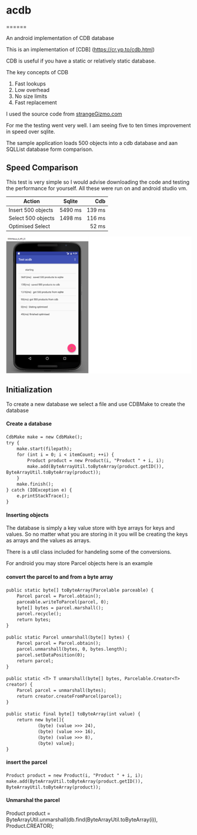 # acdb
======

An android implementation of CDB database

This is an implementation of [CDB] (https://cr.yp.to/cdb.html)

CDB is useful if you have a static or relatively static database.

The key concepts of CDB

1. Fast lookups
2. Low overhead
3. No size limits
4. Fast replacement

I used the source code from [strangeGizmo.com](http://www.strangegizmo.com/products/sg-cdb/)

For me the testing went very well.
I am seeing five to ten times improvement in speed over sqlite.

The sample application loads 500 objects into a cdb database and aan SQLList database form comparison.

## Speed Comparison

This test is very simple so I would advise downloading the code and testing the performance for yourself.
All these were run on and android studio vm.

| Action              | Sqlite    | Cdb    |
| ------------------- |:---------:|-------:|
| Insert 500 objects  | 5490 ms   | 139 ms |
| Select 500 objects  | 1498 ms   | 116 ms |
| Optimised Select    |           |  52 ms |

![Example application results](/sc.png "Test acdb App results")


## Initialization

To create a new database we select a file and use CDBMake to create the database

#### Create a  database

    CdbMake make = new CdbMake();
    try {
        make.start(filepath);
        for (int i = 0; i < itemCount; ++i) {
            Product product = new Product(i, "Product " + i, i);
            make.add(ByteArrayUtil.toByteArray(product.getID()), ByteArrayUtil.toByteArray(product));
        }
        make.finish();
    } catch (IOException e) {
        e.printStackTrace();
    }


#### Inserting objects

The database is simply a key value store with bye arrays for keys and values.
So no matter what you are storing in it you will be creating the keys as arrays and  the values as arrays.

There is a util class included for handeling some of the conversions.

For android you may store Parcel objects here is an example

#### convert the parcel to and from a byte array

    public static byte[] toByteArray(Parcelable parceable) {
        Parcel parcel = Parcel.obtain();
        parceable.writeToParcel(parcel, 0);
        byte[] bytes = parcel.marshall();
        parcel.recycle();
        return bytes;
    }

    public static Parcel unmarshall(byte[] bytes) {
        Parcel parcel = Parcel.obtain();
        parcel.unmarshall(bytes, 0, bytes.length);
        parcel.setDataPosition(0);
        return parcel;
    }

    public static <T> T unmarshall(byte[] bytes, Parcelable.Creator<T> creator) {
        Parcel parcel = unmarshall(bytes);
        return creator.createFromParcel(parcel);
    }

    public static final byte[] toByteArray(int value) {
        return new byte[]{
                (byte) (value >>> 24),
                (byte) (value >>> 16),
                (byte) (value >>> 8),
                (byte) value};
    }

#### insert the parcel
	
	Product product = new Product(i, "Product " + i, i);
    make.add(ByteArrayUtil.toByteArray(product.getID()), ByteArrayUtil.toByteArray(product));

#### Unmarshal the parcel

   Product product = ByteArrayUtil.unmarshall(db.find(ByteArrayUtil.toByteArray(i)), Product.CREATOR);
   
   








